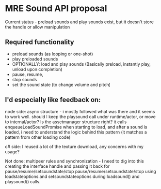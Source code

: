 # MRE Sound API proposal

Current status - preload sounds and play sounds exist, but it doesn't store the handle or allow manipulation

## Required functionality
* preload sounds (as looping or one-shot)
* play preloaded sounds
* OPTIONALLY: load and play sounds (Basically preload, instantly play, unload upon completion)
* pause, resume, 
* stop sounds 
* set the sound state (to change volume and pitch)

## I'd especially like feedback on:

node side:
	async structure - i mostly followed what was there and it seems to work well.
	should I keep the playsound call under runtime/actor, or move to internal/actor?
	Is the assetmanager structure right? it calls enqueueLoadSoundPromise when starting to load, and after a sound is loaded, i need to understand the logic behind this pattern (it matches a pattern from other loading code)
	
c# side:
	I reused a lot of the texture download, any concerns with my usage?
	
Not done:
	multipeer rules and synchronization - I need to dig into this 
	creating the interface handle and passing it back for pause/resume/setsoundstate/stop
	pause/resume/setsoundstate/stop
	using loadstateoptions and setsoundstateoptions during loadsound() and playsound() calls.
